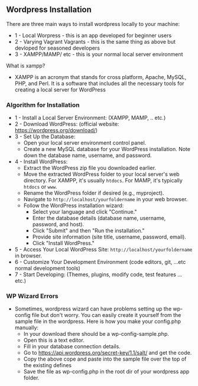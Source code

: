 ## Wordpress Installation 

There are three main ways to install wordpress locally to your machine:
- 1 - Local Worpress - this is an app developed for beginner users
- 2 - Varying Vagrant Vagrants - this is the same thing as above but devloped for seasoned developers
- 3 - XAMPP/MAMP/ etc - this is your normal local server environment


What is xampp?
- XAMPP is an acronym that stands for cross platform, Apache, MySQL, PHP, and Perl. It is a software that includes all the necessary tools for creating a local server for WordPress

### Algorithm for Installation

- 1 - Install a Local Server Environment: (XAMPP, MAMP, .. etc.)
- 2 - Download WordPress: (official website: https://wordpress.org/download/)
- 3 - Set Up the Database:
  - Open your local server environment control panel.
  - Create a new MySQL database for your WordPress installation. Note down the database name, username, and password.
- 4 - Install WordPress:
  - Extract the WordPress zip file you downloaded earlier.
  - Move the extracted WordPress folder to your local server's web directory. For XAMPP, it's usually `htdocs`. For MAMP, it's typically `htdocs` or `www`.
  - Rename the WordPress folder if desired (e.g., myproject).
  - Navigate to `http://localhost/yourfoldername` in your web browser.
  - Follow the WordPress installation wizard:
    - Select your language and click "Continue."
    - Enter the database details (database name, username, password, and host).
    - Click "Submit" and then "Run the installation."
    - Provide site information (site title, username, password, email).
    - Click "Install WordPress."
- 5 - Access Your Local WordPress Site: `http://localhost/yourfoldername` in browser.
- 6 - Customize Your Development Environment (code editors, git, ...etc normal development tools)
- 7 - Start Developing: (Themes, plugins, modify code, test features ... etc.)

### WP Wizard Errors

- Sometimes, wordpress wizard can have problems setting up the wp-config file but don't worry. You can easily create it yourself from the sample file in the wordpress. Here is how you make your config.php manually:
  - In your download there should be a wp-config-sample.php.
  - Open this is a text editor.
  - Fill in your database connection details.
  - Go to https://api.wordpress.org/secret-key/1.1/salt/ and get the code.
  - Copy the above cope and paste into the sample file over the top of the existing defines
  - Save the file as wp-config.php in the root dir of your wordpress app folder.
